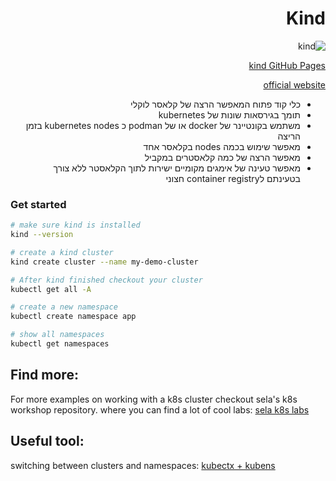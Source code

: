 <style>
  .rtl { direction:rtl;}
</style>
<div class="rtl">

# Kind

![kind](../images/kind.png)

[kind GitHub Pages](https://github.com/kubernetes-sigs/kind)

[official website](https://kind.sigs.k8s.io/)


- כלי קוד פתוח המאפשר הרצה של קלאסר לוקלי
- תומך בגירסאות שונות של kubernetes
- משתמש בקונטיינר של docker או של podman כ kubernetes nodes בזמן הריצה
- מאפשר שימוש בכמה nodes בקלאסר אחד
- מאפשר הרצה של כמה קלאסטרים במקביל
- מאפשר טעינה של אימגים מקומיים ישירות לתוך הקלאסטר ללא צורך בטעינתם לcontainer registry  חצוני
</div>

### Get started
```sh
# make sure kind is installed
kind --version
```

```sh
# create a kind cluster
kind create cluster --name my-demo-cluster
```

```sh
# After kind finished checkout your cluster
kubectl get all -A
```

```sh
# create a new namespace
kubectl create namespace app
```

```sh
# show all namespaces
kubectl get namespaces
```

## Find more:
For more examples on working with a k8s cluster checkout sela's k8s workshop repository. where you can find a lot of cool labs:
[sela k8s labs](https://gitlab.com/sela-kubernetes-workshop)

## Useful tool:
switching between clusters and namespaces:
[kubectx + kubens](https://github.com/ahmetb/kubectx)

